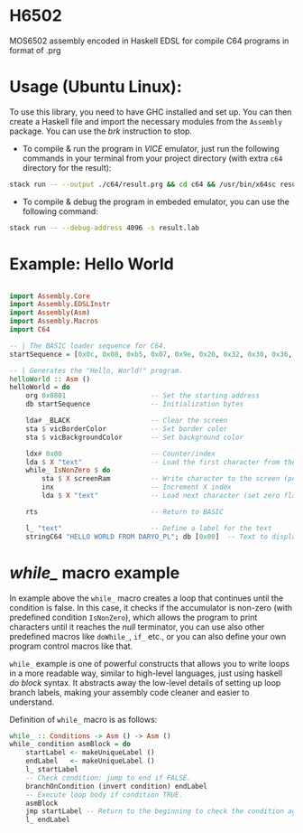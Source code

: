 # H6502
MOS6502 assembly encoded in Haskell EDSL for compile C64 programs in format of .prg


# Usage (Ubuntu Linux):
To use this library, you need to have GHC installed and set up. You can then create a Haskell file and import the necessary modules from the `Assembly` package.
You can use the *brk* instruction to stop.

* To compile & run the program in *VICE* emulator, just run the following commands in your terminal from your project directory (with extra `c64` directory for the result):

```bash
stack run -- --output ./c64/result.prg && cd c64 && /usr/bin/x64sc result.prg && cd ..
```

* To compile & debug the program in embeded emulator, you can use the following command:
```bash
stack run -- --debug-address 4096 -s result.lab
```


# Example: Hello World
```haskell

import Assembly.Core
import Assembly.EDSLInstr
import Assembly(Asm)
import Assembly.Macros
import C64

-- | The BASIC loader sequence for C64.
startSequence = [0x0c, 0x08, 0xb5, 0x07, 0x9e, 0x20, 0x32, 0x30, 0x36, 0x32, 0x00, 0x00, 0x00]

-- | Generates the "Hello, World!" program.
helloWorld :: Asm ()
helloWorld = do
    org 0x0801                     -- Set the starting address
    db startSequence               -- Initialization bytes

    lda# _BLACK                    -- Clear the screen
    sta $ vicBorderColor           -- Set border color
    sta $ vicBackgroundColor       -- Set background color

    ldx# 0x00                      -- Counter/index
    lda $ X "text"                 -- Load the first character from the text (set zero flag)
    while_ IsNonZero $ do
        sta $ X screenRam          -- Write character to the screen (position= 1024 + X index)
        inx                        -- Increment X index
        lda $ X "text"             -- Load next character (set zero flag)

    rts                            -- Return to BASIC

    l_ "text"                      -- Define a label for the text
    stringC64 "HELLO WORLD FROM DARYO_PL"; db [0x00]  -- Text to display with null terminator


```

# *while_* macro example

In example above the `while_` macro creates a loop that continues until the condition is false. In this case, it checks if the accumulator is non-zero (with predefined condition `IsNonZero`), which allows the program to print characters until it reaches the *null* terminator, you can use also other predefined macros like `doWhile_`, `if_` etc., or you can also define your own program control macros like that.

`while_` example is one of powerful constructs that allows you to write loops in a more readable way, similar to high-level languages, just using haskell *do block* syntax. It abstracts away the low-level details of setting up loop branch labels, making your assembly code cleaner and easier to understand. 

Definition of `while_` macro is as follows:

```haskell  
while_ :: Conditions -> Asm () -> Asm ()
while_ condition asmBlock = do
    startLabel <- makeUniqueLabel ()
    endLabel   <- makeUniqueLabel ()
    l_ startLabel
    -- Check condition: jump to end if FALSE.
    branchOnCondition (invert condition) endLabel
    -- Execute loop body if condition TRUE.
    asmBlock
    jmp startLabel -- Return to the beginning to check the condition again.
    l_ endLabel
``` 